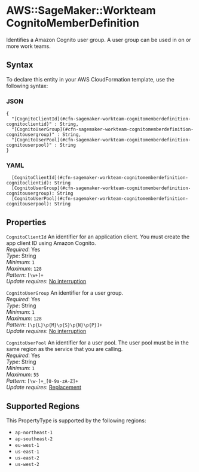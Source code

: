 # AWS::SageMaker::Workteam CognitoMemberDefinition<a name="aws-properties-sagemaker-workteam-cognitomemberdefinition"></a>

Identifies a Amazon Cognito user group\. A user group can be used in on or more work teams\.

## Syntax<a name="aws-properties-sagemaker-workteam-cognitomemberdefinition-syntax"></a>

To declare this entity in your AWS CloudFormation template, use the following syntax:

### JSON<a name="aws-properties-sagemaker-workteam-cognitomemberdefinition-syntax.json"></a>

```
{
  "[CognitoClientId](#cfn-sagemaker-workteam-cognitomemberdefinition-cognitoclientid)" : String,
  "[CognitoUserGroup](#cfn-sagemaker-workteam-cognitomemberdefinition-cognitousergroup)" : String,
  "[CognitoUserPool](#cfn-sagemaker-workteam-cognitomemberdefinition-cognitouserpool)" : String
}
```

### YAML<a name="aws-properties-sagemaker-workteam-cognitomemberdefinition-syntax.yaml"></a>

```
  [CognitoClientId](#cfn-sagemaker-workteam-cognitomemberdefinition-cognitoclientid): String
  [CognitoUserGroup](#cfn-sagemaker-workteam-cognitomemberdefinition-cognitousergroup): String
  [CognitoUserPool](#cfn-sagemaker-workteam-cognitomemberdefinition-cognitouserpool): String
```

## Properties<a name="aws-properties-sagemaker-workteam-cognitomemberdefinition-properties"></a>

`CognitoClientId`  <a name="cfn-sagemaker-workteam-cognitomemberdefinition-cognitoclientid"></a>
An identifier for an application client\. You must create the app client ID using Amazon Cognito\.  
*Required*: Yes  
*Type*: String  
*Minimum*: `1`  
*Maximum*: `128`  
*Pattern*: `[\w+]+`  
*Update requires*: [No interruption](https://docs.aws.amazon.com/AWSCloudFormation/latest/UserGuide/using-cfn-updating-stacks-update-behaviors.html#update-no-interrupt)

`CognitoUserGroup`  <a name="cfn-sagemaker-workteam-cognitomemberdefinition-cognitousergroup"></a>
An identifier for a user group\.  
*Required*: Yes  
*Type*: String  
*Minimum*: `1`  
*Maximum*: `128`  
*Pattern*: `[\p{L}\p{M}\p{S}\p{N}\p{P}]+`  
*Update requires*: [No interruption](https://docs.aws.amazon.com/AWSCloudFormation/latest/UserGuide/using-cfn-updating-stacks-update-behaviors.html#update-no-interrupt)

`CognitoUserPool`  <a name="cfn-sagemaker-workteam-cognitomemberdefinition-cognitouserpool"></a>
An identifier for a user pool\. The user pool must be in the same region as the service that you are calling\.  
*Required*: Yes  
*Type*: String  
*Minimum*: `1`  
*Maximum*: `55`  
*Pattern*: `[\w-]+_[0-9a-zA-Z]+`  
*Update requires*: [Replacement](https://docs.aws.amazon.com/AWSCloudFormation/latest/UserGuide/using-cfn-updating-stacks-update-behaviors.html#update-replacement)

## Supported Regions

This PropertyType is supported by the following regions:

- `ap-northeast-1`
- `ap-southeast-2`
- `eu-west-1`
- `us-east-1`
- `us-east-2`
- `us-west-2`
